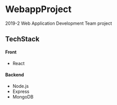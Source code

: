 # WebappProject
2019-2 Web Application Development Team project

## TechStack
#### Front
* React

#### Backend
* Node.js
* Express
* MongoDB
